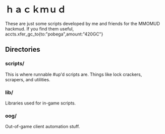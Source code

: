 # ｈａｃｋｍｕｄ

These are just some scripts developed by me and friends for the MMOMUD hackmud. If you find them useful, accts.xfer_gc_to{to:"pobega",amount:"420GC"}

## Directories

### scripts/

This is where runnable #up'd scripts are. Things like lock crackers, scrapers, and utilities.

### lib/

Libraries used for in-game scripts.

### oog/

Out-of-game client automation stuff.
